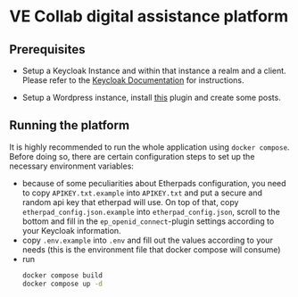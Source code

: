 # VE Collab digital assistance platform

## Prerequisites

- Setup a Keycloak Instance and within that instance a realm and a client. Please refer to the [Keycloak Documentation](https://www.keycloak.org/documentation) for instructions.

- Setup a Wordpress instance, install [this](https://www.wpgraphql.com/) plugin and create some posts.

## Running the platform

It is highly recommended to run the whole application using `docker compose`. Before doing so, there are certain configuration steps to set up the necessary environment variables:

- because of some peculiarities about Etherpads configuration, you need to copy `APIKEY.txt.example` into `APIKEY.txt` and put a secure and random api key that etherpad will use. On top of that, copy `etherpad_config.json.example` into `etherpad_config.json`, scroll to the bottom and fill in the `ep_openid_connect`-plugin settings according to your Keycloak information.
- copy `.env.example` into `.env` and fill out the values according to your needs (this is the environment file that docker compose will consume)
- run
  ```sh
  docker compose build
  docker compose up -d
  ```
